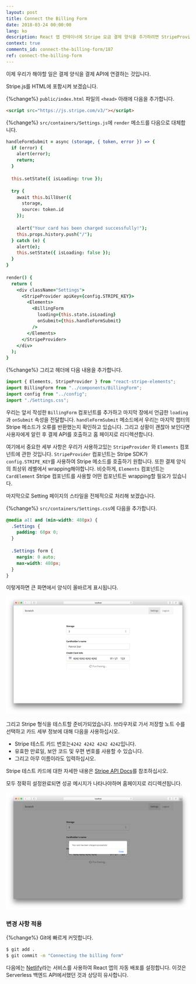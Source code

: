 ```yaml
---
layout: post
title: Connect the Billing Form
date: 2018-03-24 00:00:00
lang: ko
description: React 앱 컨테이너에 Stripe 요금 결제 양식을 추가하려면 StripeProvider 구성 요소로 변환해야합니다. 또한 HTML 페이지에 Stripe.js를 포함시켜야합니다.
context: true
comments_id: connect-the-billing-form/187
ref: connect-the-billing-form
---
```


이제 우리가 해야할 일은 결제 양식을 결제 API에 연결하는 것입니다.

Stripe.js를 HTML에 포함시켜 보겠습니다.

{%change%} `public/index.html` 파일의 `<head>` 아래에 다음을 추가합니다.  

``` html
<script src="https://js.stripe.com/v3/"></script>
```

{%change%} `src/containers/Settings.js`에 `render` 메소드를 다음으로 대체합니다.

``` coffee
handleFormSubmit = async (storage, { token, error }) => {
  if (error) {
    alert(error);
    return;
  }

  this.setState({ isLoading: true });

  try {
    await this.billUser({
      storage,
      source: token.id
    });

    alert("Your card has been charged successfully!");
    this.props.history.push("/");
  } catch (e) {
    alert(e);
    this.setState({ isLoading: false });
  }
}

render() {
  return (
    <div className="Settings">
      <StripeProvider apiKey={config.STRIPE_KEY}>
        <Elements>
          <BillingForm
            loading={this.state.isLoading}
            onSubmit={this.handleFormSubmit}
          />
        </Elements>
      </StripeProvider>
    </div>
  );
}
```

{%change%} 그리고 헤더에 다음 내용을 추가합니다.

``` js
import { Elements, StripeProvider } from "react-stripe-elements";
import BillingForm from "../components/BillingForm";
import config from "../config";
import "./Settings.css";
```

우리는 앞서 작성한 `BillingForm` 컴포넌트를 추가하고 마지막 장에서 언급한 `loading` 과 `onSubmit` 속성을 전달합니다. `handleFormSubmit` 메소드에서 우리는 마지막 챕터의 Stripe 메소드가 오류를 반환했는지 확인하고 있습니다. 그리고 상황이 괜찮아 보인다면 사용자에게 알린 후 결제 API를 호출하고 홈 페이지로 리디렉션합니다.

여기에서 중요한 세부 사항은 우리가 사용하고있는 `StripeProvider` 와 `Elements` 컴포넌트에 관한 것입니다. `StripeProvider` 컴포넌트는 Stripe SDK가 `config.STRIPE_KEY`를 사용하여 Stripe 메소드를 호출하기 원합니다. 또한 결제 양식의 최상위 레벨에서 wrapping해야합니다. 비슷하게, `Elements` 컴포넌트는 `CardElement` Stripe 컴포넌트를 사용할 어떤 컴포넌트든 wrapping할 필요가 있습니다.

마지막으로 Setting 페이지의 스타일을 전체적으로 처리해 보겠습니다.

{%change%} `src/containers/Settings.css`에 다음을 추가합니다.

``` css
@media all and (min-width: 480px) {
  .Settings {
    padding: 60px 0;
  }

  .Settings form {
    margin: 0 auto;
    max-width: 480px;
  }
}
```

이렇게하면 큰 화면에서 양식이 올바르게 표시됩니다.

![결제 양식 화면이 포함된 설정 화면](/assets/part2/settings-screen-with-billing-form.png)

그리고 Stripe 형식을 테스트할 준비가되었습니다. 브라우저로 가서 저장할 노트 수를 선택하고 카드 세부 정보에 대해 다음을 사용하십시오.

- Stripe 테스트 카드 번호는`4242 4242 4242 4242`입니다.
- 유효한 만료일, 보안 코드 및 우편 번호를 사용할 수 있습니다.
- 그리고 아무 이름이라도 입력하십시오.

Stripe 테스트 카드에 대한 자세한 내용은 [Stripe API Docs](https://stripe.com/docs/testing#cards)를 참조하십시오.

모두 정확히 설정완료되면 성공 메시지가 나타나야하며 홈페이지로 리디렉션됩니다.

![설정 화면 결제 성공 화면](/assets/part2/settings-screen-billing-success.png)

### 변경 사항 적용

{%change%} Git에 빠르게 커밋합니다.

``` bash
$ git add .
$ git commit -m "Connecting the billing form"
```

다음에는 [Netlify](https://www.netlify.com)라는 서비스를 사용하여 React 앱의 자동 배포를 설정합니다. 이것은 Serverless 백엔드 API에서했던 것과 상당히 유사합니다.

